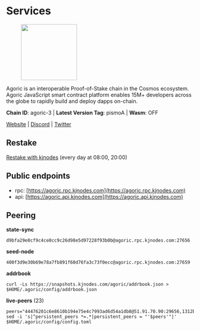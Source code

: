 # Services

<figure><img src="https://raw.githubusercontent.com/kj89/testnet_manuals/main/pingpub/logos/agoric.png" width="150" alt=""><figcaption></figcaption></figure>

Agoric is an interoperable Proof-of-Stake chain in the Cosmos ecosystem.  Agoric JavaScript smart contract platform enables 15M+ developers across the  globe to rapidly build and deploy dapps on-chain.

**Chain ID**: agoric-3 | **Latest Version Tag**: pismoA | **Wasm**: OFF

[Website](https://agoric.com) | [Discord](https://discord.com/invite/qDW8DRes4s) | [Twitter](https://twitter.com/agoric)

## Restake

[Restake with kjnodes](https://restake.app/agoric/agoricvaloper1ku5sm2twlsywdrp4wz3kfwgyrtqtp0lpr3nvk8) (every day at 08:00, 20:00)
## Public endpoints

* rpc: [https://agoric.rpc.kjnodes.com](https://agoric.rpc.kjnodes.com)
* api: [https://agoric.api.kjnodes.com](https://agoric.api.kjnodes.com)

## Peering

**state-sync**

```
d9bfa29e0cf9c4ce0cc9c26d98e5d97228f93b0b@agoric.rpc.kjnodes.com:27656
```

**seed-node**

```
400f3d9e30b69e78a7fb891f60d76fa3c73f0ecc@agoric.rpc.kjnodes.com:27659
```

**addrbook**
```
curl -Ls https://snapshots.kjnodes.com/agoric/addrbook.json > $HOME/.agoric/config/addrbook.json
```

**live-peers** (23)
```
peers="44476201c6e8610b194e75e4c7993ad6d54a1db8@51.91.70.90:29656,1312bbbd4ed1e58b9e4eb1d7788187a4607915e9@165.22.199.234:26060,f1966845bebd30816f18635a20b86e6781211616@95.111.253.200:26656,711f6f36a6ec3924b6d721de6adce604092e59f2@116.202.226.169:26656,d9bfa29e0cf9c4ce0cc9c26d98e5d97228f93b0b@65.109.88.38:27656,ca4c3b9d0cf78d934a3b972c328db2e4a9a66c42@64.32.40.134:26656,0464c8dded70d01f5ab50a8d6047a6b27ddf2ccd@84.244.95.232:26656,f095bb53006ebddcbbf29c8df70dddcba6419e36@142.93.145.13:26656,e780b9c3b6f761efb7ba3bca74d3011f9bdf4bfd@139.59.8.48:26060,a38a30c1dd31f63be2befd40b82964b215c3c288@165.22.251.28:26656,0837c0dac0bb15e79e64207bb0fa5a9a6fa42ad4@178.62.116.62:26656,1cbe5f5c77610bb6568332e026a3b516edeb0121@65.21.234.47:21156,1d4d7b77e79c2dad9e8586df4f30c7b550f5d49b@3.8.160.134:26656,14c8fd41e030160bf28cb42ede8d6a0161563bfb@204.12.225.34:26656,b8701af626159c0aac2d47b6009ce22988c32813@14.224.158.246:26656,1dfd1a8be38d892fa485e1b417bcf5f225b3f638@185.210.219.66:26656,d03a9974f14ae380fdb7caf46ec71ce5278f0356@34.72.231.9:26656,8c30ee29afc4b77cf98222edcc3fe823cf1e8306@195.201.106.244:26656,f8ff12a774770fea36beadb303ccffc86863c6ec@65.109.69.59:14456,d56af8cb0716909f9b804e7dec8c1d34ae4eed16@65.108.142.81:26676,c84170667fcf54024b24f05b2f9dd6608570ac8c@157.90.35.145:28656,e70955351f601ea5be9a9bf41032949a777f31b3@207.244.255.229:10003,0f642db2770d4dd3e0d030b2f14f1365e40f3b38@185.146.148.101:26657"
sed -i 's|^persistent_peers *=.*|persistent_peers = "'$peers'"|' $HOME/.agoric/config/config.toml
```
